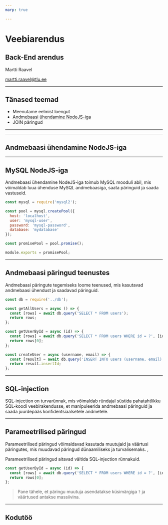 ```yaml
---
marp: true

---
```

# Veebiarendus

## Back-End arendus

Martti Raavel

<martti.raavel@tlu.ee>

---

## Tänased teemad

- Meenutame eelmist loengut
- [Andmebaasi ühendamine NodeJS-iga](../../../Subjects/Back-End-Frameworks/Topics/MySQL-NodeJS/README.md)
- JOIN päringud

---

---

## Andmebaasi ühendamine NodeJS-iga

---

## MySQL NodeJS-iga

Andmebaasi ühendamine NodeJS-iga toimub MySQL mooduli abil, mis võimaldab luua ühenduse MySQL andmebaasiga, saata päringuid ja saada vastuseid.

```javascript
const mysql = require('mysql2');

const pool = mysql.createPool({
  host: 'localhost',
  user: 'mysql-user',
  password: 'mysql-password',
  database: 'mydatabase'
});

const promisePool = pool.promise();

module.exports = promisePool;
```

---

## Andmebaasi päringud teenustes

Andmebaasi päringute tegemiseks loome teenused, mis kasutavad andmebaasi ühendust ja saadavad päringuid.

```javascript
const db = require('../db');

const getAllUsers = async () => {
  const [rows] = await db.query('SELECT * FROM users');
  return rows;
};

const getUserById = async (id) => {
  const [rows] = await db.query('SELECT * FROM users WHERE id = ?', [id]);
  return rows[0];
};

const createUser = async (username, email) => {
  const [result] = await db.query('INSERT INTO users (username, email) VALUES (?, ?)', [username, email]);
  return result.insertId;
};
```

---

## SQL-injection

SQL-injection on turvarünnak, mis võimaldab ründajal süstida pahatahtlikku SQL-koodi veebirakendusse, et manipuleerida andmebaasi päringuid ja saada juurdepääs konfidentsiaalsetele andmetele.

---

## Parameetrilised päringud

Parameetrilised päringud võimaldavad kasutada muutujaid ja väärtusi päringutes, mis muudavad päringud dünaamiliseks ja turvalisemaks. ,

Parameetrilised päringud aitavad vältida SQL-injection rünnakuid.

```javascript
const getUserById = async (id) => {
  const [rows] = await db.query('SELECT * FROM users WHERE id = ?', [id]);
  return rows[0];
};
```

> Pane tähele, et päringu muutuja asendatakse küsimärgiga `?` ja väärtused antakse massiivina.

---

## Kodutöö

